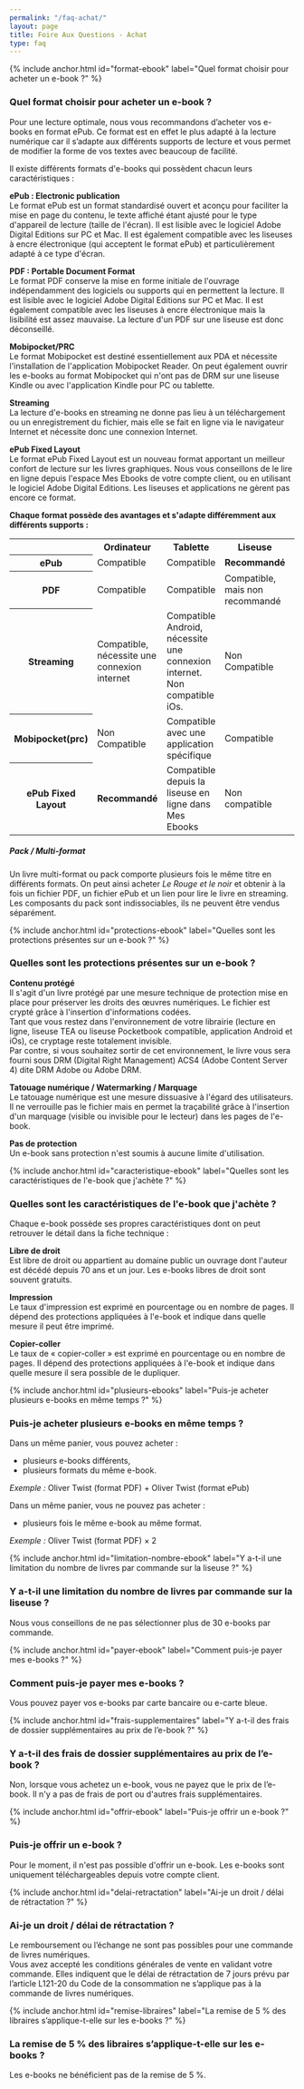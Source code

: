```yaml
---
permalink: "/faq-achat/"
layout: page
title: Foire Aux Questions - Achat
type: faq
---
```


{% include anchor.html id="format-ebook" label="Quel format choisir pour acheter un e-book ?" %}

### Quel format choisir pour acheter un e-book ?

<div class="protip"><p>Pour une lecture optimale, nous vous recommandons d’acheter vos e-books en format ePub. Ce format est en effet le plus adapté à la lecture numérique car il s’adapte aux différents supports de lecture et vous permet de modifier la forme de vos textes avec beaucoup de facilité.</p></div>

Il existe différents formats d'e-books qui possèdent chacun leurs caractéristiques :

**ePub : Electronic publication**  
Le format ePub est un format standardisé ouvert et aconçu pour faciliter la mise en page du contenu, le texte affiché étant ajusté pour le type d'appareil de lecture (taille de l'écran). Il est lisible avec le logiciel Adobe Digital Editions sur PC et Mac. Il est également compatible avec les liseuses à encre électronique (qui acceptent le format ePub) et particulièrement adapté à ce type d'écran.

**PDF : Portable Document Format**  
Le format PDF conserve la mise en forme initiale de l'ouvrage indépendamment des logiciels ou supports qui en permettent la lecture. Il est lisible avec le logiciel Adobe Digital Editions sur PC et Mac.
Il est également compatible avec les liseuses à encre électronique mais la lisibilité est assez mauvaise. La lecture d'un PDF sur une liseuse est donc déconseillé.

**Mobipocket/PRC**  
Le format Mobipocket est destiné essentiellement aux PDA et nécessite l'installation de l'application Mobipocket Reader. On peut également ouvrir les e-books au format Mobipocket qui n'ont pas de DRM sur une liseuse Kindle ou avec l'application Kindle pour PC ou tablette.

**Streaming**  
La lecture d'e-books en streaming ne donne pas lieu à un téléchargement ou un enregistrement du fichier, mais elle se fait en ligne via le navigateur Internet et nécessite donc une connexion Internet.

**ePub Fixed Layout**  
Le format ePub Fixed Layout est un nouveau format apportant un meilleur confort de lecture sur les livres graphiques. Nous vous conseillons de le lire en ligne depuis l'espace Mes Ebooks de votre compte client, ou en utilisant le logiciel Adobe Digital Editions. Les liseuses et applications ne gèrent pas encore ce format.

**Chaque format possède des avantages et s'adapte différemment aux différents supports :**

<table class="table table-bordered">
    <tr>
        <th></th>
        <th>Ordinateur</th>
        <th>Tablette</th>
        <th>Liseuse</th>
        <th>Smartphone</th>
    </tr>
    <tr>
        <th>ePub</th>
        <td class="success">Compatible</td>
        <td class="success">Compatible</td>
        <td class="success"><strong>Recommandé</strong></td>
        <td class="success">Compatible</td>
    </tr>
    <tr>
        <th>PDF</th>
        <td class="success">Compatible</td>
        <td class="success">Compatible</td>
        <td class="warning">Compatible, mais non recommandé</td>
        <td class="success">Compatible</td>
    </tr>
    <tr>
        <th>Streaming</th>
        <td class="warning">Compatible, nécessite une connexion internet</td>
        <td class="warning">
            Compatible Android, nécessite une connexion internet.<br />
            Non compatible iOs.
        </td>
        <td class="danger">Non Compatible</td>
        <td class="warning">
            Compatible Android, nécessite une connexion internet.<br />
            Non compatible iOs.
        </td>
    </tr>
    <tr>
        <th>Mobipocket(prc)</th>
        <td class="danger">Non Compatible</td>
        <td class="warning">Compatible avec une application spécifique</td>
        <td class="success">Compatible</td>
        <td class="warning">Compatible avec une application spécifique</td>
    </tr>
    <tr>
        <th>ePub Fixed Layout</th>
        <td class="success" ><strong>Recommandé</strong></td>
        <td class="warning">Compatible depuis la liseuse en ligne dans Mes Ebooks</td>
        <td class="danger">Non compatible</td>
        <td class="warning">Compatible depuis la liseuse en ligne dans Mes Ebooks</td>
    </tr>
</table>

<div class="warningtip">
    <h5>Pack / Multi-format</h5>
    <p>Un livre multi-format ou pack comporte plusieurs fois le même titre en différents formats. On peut ainsi acheter <em>Le Rouge et le noir</em> et obtenir à la fois un fichier PDF, un fichier ePub et un lien pour lire le livre en streaming. Les composants du pack sont indissociables, ils ne peuvent être vendus séparément.</p>
</div>

{% include anchor.html id="protections-ebook" label="Quelles sont les protections présentes sur un e-book ?" %}

### Quelles sont les protections présentes sur un e-book ?

**Contenu protégé**  
Il s'agit d'un livre protégé par une mesure technique de protection mise en place pour préserver les droits des œuvres numériques. Le fichier est crypté grâce à l'insertion d'informations codées.  
Tant que vous restez dans l'environnement de votre librairie (lecture en ligne, liseuse TEA ou liseuse Pocketbook compatible, application Android et iOs), ce cryptage reste totalement invisible.  
Par contre, si vous souhaitez sortir de cet environnement, le livre vous sera fourni sous DRM (Digital Right Management) ACS4 (Adobe Content Server 4) dite DRM Adobe ou Adobe DRM.

**Tatouage numérique / Watermarking / Marquage**  
Le tatouage numérique est une mesure dissuasive à l'égard des utilisateurs. Il ne verrouille pas le fichier mais en permet la traçabilité grâce à l'insertion d'un marquage (visible ou invisible pour le lecteur) dans les pages de l'e-book.

**Pas de protection**  
Un e-book sans protection n'est soumis à aucune limite d'utilisation.

{% include anchor.html id="caracteristique-ebook" label="Quelles sont les caractéristiques de l'e-book que j'achète ?" %}

### Quelles sont les caractéristiques de l'e-book que j'achète ?

Chaque e-book possède ses propres caractéristiques dont on peut retrouver le détail dans la fiche technique :

**Libre de droit**  
Est libre de droit ou appartient au domaine public un ouvrage dont l'auteur est décédé depuis 70 ans et un jour. Les e-books libres de droit sont souvent gratuits.

**Impression**  
Le taux d'impression est exprimé en pourcentage ou en nombre de pages. Il dépend des protections appliquées à l'e-book et indique dans quelle mesure il peut être imprimé.

**Copier-coller**  
Le taux de « copier-coller » est exprimé en pourcentage ou en nombre de pages. Il dépend des protections appliquées à l'e-book et indique dans quelle mesure il sera possible de le dupliquer.

{% include anchor.html id="plusieurs-ebooks" label="Puis-je acheter plusieurs e-books en même temps ?" %}

### Puis-je acheter plusieurs e-books en même temps ?

Dans un même panier, vous pouvez acheter :

- plusieurs e-books différents, 
- plusieurs formats du même e-book.

*Exemple :* Oliver Twist (format PDF) + Oliver Twist (format ePub)

Dans un même panier, vous ne pouvez pas acheter :

- plusieurs fois le même e-book au même format. 

*Exemple :* Oliver Twist (format PDF) × 2

{% include anchor.html id="limitation-nombre-ebook" label="Y a-t-il une limitation du nombre de livres par commande sur la liseuse ?" %}

### Y a-t-il une limitation du nombre de livres par commande sur la liseuse ?

Nous vous conseillons de ne pas sélectionner plus de 30 e-books par commande.

{% include anchor.html id="payer-ebook" label="Comment puis-je payer mes e-books ?" %}

### Comment puis-je payer mes e-books ?

Vous pouvez payer vos e-books par carte bancaire ou e-carte bleue.

{% include anchor.html id="frais-supplementaires" label="Y a-t-il des frais de dossier supplémentaires au prix de l’e-book ?" %}

### Y a-t-il des frais de dossier supplémentaires au prix de l’e-book ?

Non, lorsque vous achetez un e-book, vous ne payez que le prix de l’e-book. Il n'y a pas de frais de port ou d'autres frais supplémentaires.

{% include anchor.html id="offrir-ebook" label="Puis-je offrir un e-book ?" %}

### Puis-je offrir un e-book ?

Pour le moment, il n'est pas possible d'offrir un e-book. 
Les e-books sont uniquement téléchargeables depuis votre compte client.

{% include anchor.html id="delai-retractation" label="Ai-je un droit / délai de rétractation ?" %}

### Ai-je un droit / délai de rétractation ?

Le remboursement ou l’échange ne sont pas possibles pour une commande de livres numériques.  
Vous avez accepté les conditions générales de vente en validant votre commande.
Elles indiquent que le délai de rétractation de 7 jours prévu par l’article L121-20 du Code de la consommation ne s’applique pas à la commande de livres numériques.

{% include anchor.html id="remise-libraires" label="La remise de 5 % des libraires s’applique-t-elle sur les e-books ?" %}

### La remise de 5 % des libraires s’applique-t-elle sur les e-books ?

Les e-books ne bénéficient pas de la remise de 5 %.
